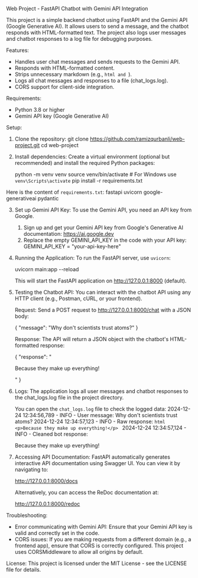 Web Project - FastAPI Chatbot with Gemini API Integration

This project is a simple backend chatbot using FastAPI and the Gemini API (Google Generative AI).
It allows users to send a message, and the chatbot responds with HTML-formatted text.
The project also logs user messages and chatbot responses to a log file for debugging purposes.

Features:
- Handles user chat messages and sends requests to the Gemini API.
- Responds with HTML-formatted content.
- Strips unnecessary markdown (e.g., ```html and ```).
- Logs all chat messages and responses to a file (chat_logs.log).
- CORS support for client-side integration.

Requirements:
- Python 3.8 or higher
- Gemini API key (Google Generative AI)

Setup:

1. Clone the repository:
   git clone https://github.com/ramizqurbanli/web-project.git
   cd web-project

2. Install dependencies:
   Create a virtual environment (optional but recommended) and install the required Python packages:
   
   python -m venv venv
   source venv/bin/activate  # For Windows use `venv\Scripts\activate`
   pip install -r requirements.txt

Here is the content of `requirements.txt`:
fastapi
uvicorn
google-generativeai
pydantic

3. Set up Gemini API Key:
   To use the Gemini API, you need an API key from Google.
   1. Sign up and get your Gemini API key from Google's Generative AI documentation: https://ai.google.dev
   2. Replace the empty GEMINI_API_KEY in the code with your API key:
      GEMINI_API_KEY = "your-api-key-here"

4. Running the Application:
   To run the FastAPI server, use `uvicorn`:
   
   uvicorn main:app --reload

   This will start the FastAPI application on http://127.0.0.1:8000 (default).

5. Testing the Chatbot API:
   You can interact with the chatbot API using any HTTP client (e.g., Postman, cURL, or your frontend).
   
   Request:
   Send a POST request to http://127.0.0.1:8000/chat with a JSON body:
   
   {
     "message": "Why don't scientists trust atoms?"
   }

   Response:
   The API will return a JSON object with the chatbot's HTML-formatted response:
   
   {
     "response": "<p>Because they make up everything!</p>"
   }

6. Logs:
   The application logs all user messages and chatbot responses to the chat_logs.log file in the project directory.
   
   You can open the `chat_logs.log` file to check the logged data:
   2024-12-24 12:34:56,789 - INFO - User message: Why don't scientists trust atoms?
   2024-12-24 12:34:57,123 - INFO - Raw response: ```html <p>Because they make up everything!</p> ```
   2024-12-24 12:34:57,124 - INFO - Cleaned bot response: <p>Because they make up everything!</p>

7. Accessing API Documentation:
   FastAPI automatically generates interactive API documentation using Swagger UI. You can view it by navigating to:
   
   http://127.0.0.1:8000/docs
   
   Alternatively, you can access the ReDoc documentation at:
   
   http://127.0.0.1:8000/redoc

Troubleshooting:
- Error communicating with Gemini API: Ensure that your Gemini API key is valid and correctly set in the code.
- CORS issues: If you are making requests from a different domain (e.g., a frontend app), ensure that CORS is correctly configured. This project uses CORSMiddleware to allow all origins by default.

License:
This project is licensed under the MIT License - see the LICENSE file for details.
